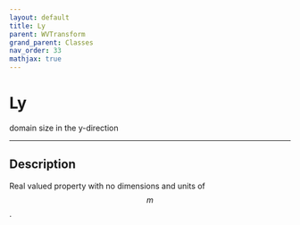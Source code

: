 ```yaml
---
layout: default
title: Ly
parent: WVTransform
grand_parent: Classes
nav_order: 33
mathjax: true
---
```


#  Ly

domain size in the y-direction


---

## Description
Real valued property with no dimensions and units of $$m$$.

